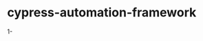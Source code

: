 # cypress-automation-framework

<!-- TAGS PARA PRACTICAR EN LOS EJERCICIOS
npx cypress run -e TAGS='@login' --headed
npx cypress run -e TAGS='@login or @contact-us' --headed
npx cypress run -e TAGS='@smoke' --headed
npx cypress run -e TAGS='(@login or @contact-us) and not @smoke' --headed
npx cypress run cypress/e2e/*.feature --headed -->


<!-- APUNTES -->
1- 